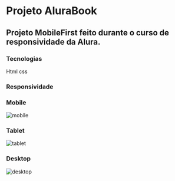 # Projeto AluraBook

## Projeto MobileFirst feito durante o curso de responsividade da Alura.

### Tecnologias
Html css

### Responsividade

### Mobile
![mobile](https://github.com/Cristiano-cyber/Projeto_Alura_Books/assets/74628930/89f2295e-2737-4bd8-a6c7-eb17cc9927b4)

### Tablet
![tablet](https://github.com/Cristiano-cyber/Projeto_Alura_Books/assets/74628930/802b1f0f-718f-4ced-acf5-bb82cec4e6d7)

### Desktop
![desktop](https://github.com/Cristiano-cyber/Projeto_Alura_Books/assets/74628930/dd4650a5-f5a7-486a-8337-34a9a6e2ae37)


